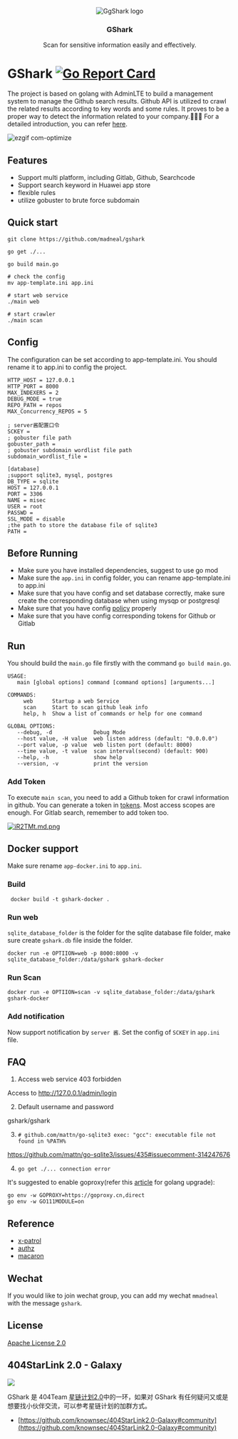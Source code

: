 <p align="center">
   <img alt="GgShark logo" src="https://s1.ax1x.com/2018/10/17/idhZvj.png" />
   <h3 align="center">GShark</h3>
   <p align="center">Scan for sensitive information easily and effectively.</p>
</p>

# GShark [![Go Report Card](https://goreportcard.com/badge/github.com/madneal/gshark)](https://goreportcard.com/report/github.com/madneal/gshark)   

The project is based on golang with AdminLTE to build a management system to manage the Github search results. Github API is utilized to crawl the related results according to key words and some rules. It proves to be a proper way to detect the information related to your company.:rocket::rocket::rocket: For a detailed introduction, you can refer [here](https://mp.weixin.qq.com/s?__biz=MzI3MjA3MTY3Mw==&mid=2247483770&idx=1&sn=9f02c2803e1c946e8c23b16ff3eba757&chksm=eb396fecdc4ee6fa2f378e846f354f45acf6e6f540cfd54190e9353df47c7707e3a2aadf714f&token=1263666156&lang=zh_CN#rd).

![ezgif com-optimize](https://user-images.githubusercontent.com/12164075/47776907-72db2a00-dd2e-11e8-9862-db4aa5c458ff.gif)

## Features

* Support multi platform, including Gitlab, Github, Searchcode
* Support search keyword in Huawei app store
* flexible rules
* utilize gobuster to brute force subdomain

## Quick start

```
git clone https://github.com/madneal/gshark

go get ./...

go build main.go

# check the config
mv app-template.ini app.ini 

# start web service
./main web 

# start crawler
./main scan
```

## Config

The configuration can be set according to app-template.ini. You should rename it to app.ini to config the project.

```
HTTP_HOST = 127.0.0.1
HTTP_PORT = 8000
MAX_INDEXERS = 2
DEBUG_MODE = true
REPO_PATH = repos
MAX_Concurrency_REPOS = 5

; server酱配置口令
SCKEY =
; gobuster file path
gobuster_path =
; gobuster subdomain wordlist file path
subdomain_wordlist_file =

[database]
;support sqlite3, mysql, postgres
DB_TYPE = sqlite
HOST = 127.0.0.1
PORT = 3306
NAME = misec
USER = root
PASSWD = 
SSL_MODE = disable
;the path to store the database file of sqlite3
PATH = 
```

## Before Running

* Make sure you have installed dependencies, suggest to use go mod
* Make sure the `app.ini` in config folder, you can rename app-template.ini to app.ini
* Make sure that you have config and set database correctly, make sure create the corresponding database when using mysqp or postgresql
* Make sure that you have config [policy](https://github.com/madneal/gshark/blob/master/conf/policy.csv) properly
* Make sure that you have config corresponding tokens for Github or Gitlab

## Run

You should build the `main.go` file firstly with the command `go build main.go`.

```
USAGE:
   main [global options] command [command options] [arguments...]

COMMANDS:
     web      Startup a web Service
     scan     Start to scan github leak info
     help, h  Show a list of commands or help for one command

GLOBAL OPTIONS:
   --debug, -d             Debug Mode
   --host value, -H value  web listen address (default: "0.0.0.0")
   --port value, -p value  web listen port (default: 8000)
   --time value, -t value  scan interval(second) (default: 900)
   --help, -h              show help
   --version, -v           print the version
```

### Add Token

To execute `main scan`, you need to add a Github token for crawl information in github. You can generate a token in [tokens](https://github.com/settings/tokens). Most access scopes are enough. For Gitlab search, remember to add token too.

[![iR2TMt.md.png](https://s1.ax1x.com/2018/10/31/iR2TMt.md.png)](https://imgchr.com/i/iR2TMt)

## Docker support

Make sure rename `app-docker.ini` to `app.ini`.

### Build 

```
 docker build -t gshark-docker .      
```

### Run web

`sqlite_database_folder` is the folder for the sqlite database file folder, make sure create `gshark.db` file inside the folder.
```
docker run -e OPTIION=web -p 8000:8000 -v sqlite_database_folder:/data/gshark gshark-docker
```

### Run Scan 

```
docker run -e OPTIION=scan -v sqlite_database_folder:/data/gshark gshark-docker
```

### Add notification

Now support notification by `server 酱`. Set the config of `SCKEY` in `app.ini` file.

## FAQ

1. Access web service 403 forbidden

Access to http://127.0.0.1/admin/login

2. Default username and password

gshark/gshark

3. `# github.com/mattn/go-sqlite3
exec: "gcc": executable file not found in %PATH%`

https://github.com/mattn/go-sqlite3/issues/435#issuecomment-314247676

4. `go get ./... connection error`

It's suggested to enable goproxy(refer this [article](https://madneal.com/post/gproxy/) for golang upgrade):

```
go env -w GOPROXY=https://goproxy.cn,direct
go env -w GO111MODULE=on
```

## Reference

* [x-patrol](https://github.com/MiSecurity/x-patrol)
* [authz](https://github.com/go-macaron/authz)
* [macaron](https://github.com/go-macaron/macaron)

## Wechat

If you would like to join wechat group, you can add my wechat `mmadneal` with the message `gshark`.

## License

[Apache License 2.0](https://github.com/madneal/gshark/blob/master/LICENSE)

## 404StarLink 2.0 - Galaxy

![](https://github.com/knownsec/404StarLink-Project/raw/master/logo.png)

GShark 是 404Team [星链计划2.0](https://github.com/knownsec/404StarLink2.0-Galaxy)中的一环，如果对 GShark 有任何疑问又或是想要找小伙伴交流，可以参考星链计划的加群方式。

- [https://github.com/knownsec/404StarLink2.0-Galaxy#community](https://github.com/knownsec/404StarLink2.0-Galaxy#community)
